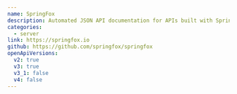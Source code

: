 ```yaml
---
name: SpringFox
description: Automated JSON API documentation for APIs built with Spring and SpringBoot
categories:
  - server
link: https://springfox.io
github: https://github.com/springfox/springfox
openApiVersions:
  v2: true
  v3: true
  v3_1: false
  v4: false
---
```

